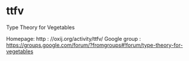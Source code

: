 ttfv
====

Type Theory for Vegetables

Homepage: http : //oxij.org/activity/ttfv/
Google group : https://groups.google.com/forum/?fromgroups#!forum/type-theory-for-vegetables
